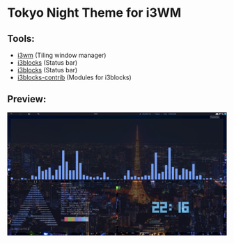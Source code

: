 # Tokyo Night Theme for i3WM

## Tools:

<ul>
  
  <li>
    <a href="https://i3wm.org/">i3wm</a> (Tiling window manager)
  </li>

    
  <li>
    <a href="https://github.com/vivien/i3blocks">i3blocks</a> (Status bar)
  </li>
  
  <li>
    <a href="https://github.com/vivien/i3blocks">i3blocks</a> (Status bar)
  </li>
  
  <li>
    <a href="https://github.com/vivien/i3blocks-contrib">i3blocks-contrib</a> (Modules for i3blocks)
  </li>
  </ul>

## Preview: 

<img src="final.png"> </img>
